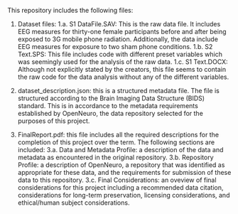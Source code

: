 This repository includes the following files:

1. Dataset files:
1.a. S1 DataFile.SAV: This is the raw data file. It includes EEG measures for thirty-one female participants before and after being exposed to 3G mobile phone radiation. Additionally, the data include EEG measures for exposure to two sham phone conditions.
1.b. S2 Text.SPS: This file includes code with different preset variables which was seemingly used for the analysis of the raw data.
1.c. S1 Text.DOCX: Although not explicitly stated by the creators, this file seems to contain the raw code for the data analysis without any of the different variables.

2. dataset_description.json: this is a structured metadata file. The file is structured according to the Brain Imaging Data Structure (BIDS) standard. This is in accordance to the metadata requirements established by OpenNeuro, the data repository selected for the purposes of this project.

3. FinalReport.pdf: this file includes all the required descriptions for the completion of this project over the term. The following sections are included:
3.a. Data and Metadata Profile: a description of the data and metadata as encountered in the original repository.
3.b. Repository Profile: a description of OpenNeuro, a repository that was identified as appropriate for these data, and the requirements for submission of these data to this repository.
3.c. Final Considerations: an oveview of final considerations for this project including a recommended data citation, considerations for long-term preservation, licensing considerations, and ethical/human subject considerations.
